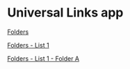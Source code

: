 # Universal Links app

[Folders](https://inqbarna.firebaseapp.com/routingnotes/)

[Folders - List 1](https://inqbarna.firebaseapp.com/routingnotes/1)

[Folders - List 1 - Folder A](https://inqbarna.firebaseapp.com/routingnotes/1/A)

